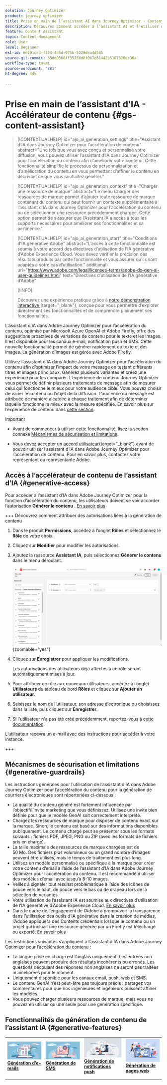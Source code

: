 ```yaml
---
solution: Journey Optimizer
product: journey optimizer
title: Prise en main de l’assistant AI dans Journey Optimizer - Content Accelerator
description: Découvrez comment accéder à l’assistant AI et l’utiliser dans Journey Optimizer - Content Accelerator
feature: Content Assistant
topic: Content Management
role: User
level: Beginner
exl-id: 6e291ce3-f324-4e5d-975b-5229dea4d581
source-git-commit: 33dd0568ff55750d0f067e51442b5187820ec36a
workflow-type: tm+mt
source-wordcount: '883'
ht-degree: 44%

---
```


# Prise en main de l’assistant d’IA - Accélérateur de contenu {#gs-content-assistant}

>[!CONTEXTUALHELP]
>id="ajo_ai_generation_settings"
>title="Assistant d’IA dans Journey Optimizer pour l’accélération de contenu"
>abstract="Une fois que vous avez conçu et personnalisé votre diffusion, vous pouvez utiliser l’assistant d’IA dans Journey Optimizer pour l’accélération du contenu afin d’améliorer votre contenu. Cette fonctionnalité simplifie le processus de personnalisation et d’amélioration du contenu en vous permettant d’affiner le contenu en décrivant ce que vous souhaitez générer."

>[!CONTEXTUALHELP]
>id="ajo_ai_generation_context"
>title="Charger une ressource de marque"
>abstract="Le menu Charger des ressources de marque permet d’ajouter toute ressource de marque contenant du contenu qui peut fournir un contexte supplémentaire à l’assistant d’IA dans Journey Optimizer pour l’accélération du contenu ou de sélectionner une ressource précédemment chargée. Cette option permet de s’assurer que l’Assistant IA a accès à tous les supports nécessaires pour améliorer ses fonctionnalités et sa pertinence."

>[!CONTEXTUALHELP]
>id="ajo_ai_generation_start"
>title="Conditions d’IA générative Adobe"
>abstract="L’accès à cette fonctionnalité est soumis à votre accord des directives d’utilisation de l’IA générative d’Adobe Experience Cloud. Vous devez vérifier la précision des résultats produits par cette fonctionnalité et vous assurer qu’ils sont adaptés à votre cas d’utilisation."
>additional-url="https://www.adobe.com/legal/licenses-terms/adobe-dx-gen-ai-user-guidelines.html" text="Directives d’utilisation de l’IA générative d’Adobe"

>[!INFO]
>
>Découvrez une expérience pratique grâce à [notre démonstration interactive ](https://experienceleague.adobe.com/en/apps/journey-optimizer/ai-assistant-content-accelerator){target="_blank"}, conçue pour vous permettre d’explorer directement ses fonctionnalités et de comprendre pleinement ses fonctionnalités.


L’assistant d’IA dans Adobe Journey Optimizer pour l’accélération du contenu, optimisé par Microsoft Azure OpenAI et Adobe Firefly, offre des suggestions proactives de variations de contenu pour le texte et les images. Il est disponible pour les canaux e-mail, notification push et SMS. Cette nouvelle fonctionnalité permet de générer rapidement du texte et des images. La génération d’images est gérée avec Adobe Firefly.

Utilisez l’assistant d’IA dans Adobe Journey Optimizer pour l’accélération du contenu afin d’optimiser l’impact de votre message en testant différents titres et images principaux. Générez plusieurs variantes et créez une expérience pour les comparer. L’expérience de contenu Journey Optimizer vous permet de définir plusieurs traitements de message afin de mesurer celui qui fonctionne le mieux pour votre audience cible. Vous pouvez choisir de varier le contenu ou l’objet de la diffusion. L’audience du message est attribuée de manière aléatoire à chaque traitement afin de déterminer laquelle fonctionne le mieux avec la mesure spécifiée. En savoir plus sur l’expérience de contenu dans [cette section](../content-management/content-experiment.md).

>[!IMPORTANT]
>
>* Avant de commencer à utiliser cette fonctionnalité, lisez la section connexe [Mécanismes de sécurisation et limitations](#generative-guardrails).
>
>
>* Vous devez accepter un [ accord utilisateur](https://www.adobe.com/legal/licenses-terms/adobe-dx-gen-ai-user-guidelines.html){target="_blank"} avant de pouvoir utiliser l’assistant d’IA dans Adobe Journey Optimizer pour l’accélération de contenu. Pour en savoir plus, contactez votre représentant ou représentante Adobe.

## Accès à l’accélérateur de contenu de l’assistant d’IA {#generative-access}

Pour accéder à l’assistant d’IA dans Adobe Journey Optimizer pour la fonction d’accélération du contenu, les utilisateurs doivent se voir accorder l’autorisation **Générer le contenu** . [En savoir plus](../administration/permissions.md)

+++  Découvrez comment attribuer des autorisations liées à la génération de contenu

1. Dans le produit **Permissions**, accédez à l’onglet **Rôles** et sélectionnez le **Rôle** de votre choix.

1. Cliquez sur **Modifier** pour modifier les autorisations.

1. Ajoutez la ressource **Assistant IA**, puis sélectionnez **Générer le contenu** dans le menu déroulant.

   ![](assets/gen-ai-role.png){zoomable="yes"}

1. Cliquez sur **Enregistrer** pour appliquer les modifications.

   Les autorisations des utilisateurs déjà affectés à ce rôle seront automatiquement mises à jour.

1. Pour attribuer ce rôle aux nouveaux utilisateurs, accédez à l’onglet **Utilisateurs** du tableau de bord **Rôles** et cliquez sur **Ajouter un utilisateur**.

1. Saisissez le nom de l’utilisateur, son adresse électronique ou choisissez dans la liste, puis cliquez sur **Enregistrer**.

1. Si l&#39;utilisateur n&#39;a pas été créé précédemment, reportez-vous à [cette documentation](https://experienceleague.adobe.com/en/docs/experience-platform/access-control/abac/permissions-ui/users).

L’utilisateur recevra un e-mail avec des instructions pour accéder à votre instance.

+++

## Mécanismes de sécurisation et limitations {#generative-guardrails}

Les instructions générales pour l’utilisation de l’assistant d’IA dans Adobe Journey Optimizer pour l’accélération du contenu pour la génération de courriers électroniques sont répertoriées ci-dessous :

* La qualité du contenu généré est fortement influencée par l’objectif/l’invite marketing que vous définissez. Utilisez une invite bien définie pour que le modèle GenAI soit correctement interprété. 
* Chargez les ressources de marque pour disposer de contenu exact sur la marque. Sinon, le contenu est basé sur des informations disponibles publiquement. Le contenu chargé peut se présenter sous les formats suivants : fichiers PDF, JPEG, PNG ou ZIP (avec les formats de fichiers pris en charge).
* La taille maximale des ressources de marque chargées est de 50 Mo. Des fichiers plus volumineux ou un grand nombre d’images peuvent être utilisés, mais le temps de traitement est plus long.
* Utilisez un modèle personnalisé ou spécifique à la marque pour créer votre contenu d’email à l’aide de l’assistant d’IA dans Adobe Journey Optimizer pour l’accélération du contenu. Il est recommandé d’utiliser des modèles d’email avec jusqu’à 8-10 images.
* Veillez à signaler tout résultat problématique à l’aide des icônes de pouce vers le haut, de pouce vers le bas ou de drapeau lors de la sélection de variantes.
* Votre utilisation de l’assistant IA est soumise aux directives d’utilisation de l’IA générative d’Adobe Experience Cloud. [En savoir plus](https://www.adobe.com/legal/licenses-terms/adobe-dx-gen-ai-user-guidelines.html)
* Dans le cadre de l’engagement de l’Adobe à promouvoir la transparence dans l’utilisation des outils d’IA générative dans la création de médias, l’Adobe appliquera des Contents credentials lorsque le contenu ou un projet qui incluait une ressource générée par un Firefly est téléchargé ou exporté. [En savoir plus](https://helpx.adobe.com/firefly/using/content-credentials.html)

Les restrictions suivantes s’appliquent à l’assistant d’IA dans Adobe Journey Optimizer pour l’accélération du contenu :

* La langue prise en charge est l’anglais uniquement. Les entrées non anglaises peuvent produire des résultats incohérents ou erronés. Les questions découlant des réponses non anglaises ne seront pas traitées ni améliorées pour le moment.
* Uniquement disponible pour les canaux email, push, web et SMS.
* Le contenu GenAI n’est peut-être pas toujours précis : partagez vos commentaires pour que nos ingénieures et ingénieurs puissent affiner les modèles.
* Vous pouvez charger plusieurs ressources de marque, mais vous ne pouvez en utiliser qu’une seule pour une génération spécifique.


## Fonctionnalités de génération de contenu de l’assistant IA {#generative-features}


<table style="table-layout:fixed"><tr style="border: 0;">
<td>
<a href="generative-email.md">
<img alt="Génération d’e-mails" src="assets/do-not-localize/text-genai.jpeg">
</a>
<div>
<a href="generative-email.md"><strong>Génération d’e-mails</strong></a>
</div>
<p>
</td>
<td>
<a href="generative-sms.md">
<img alt="Génération de SMS" src="assets/do-not-localize/image-genai.jpeg">
</a>
<div><a href="generative-sms.md"><strong>Génération de SMS</strong>
</div>
<p>
</td>
<td>
<a href="generative-push.md">
<img alt="Génération de notifications push" src="assets/do-not-localize/email-genai.jpeg">
</a>
<div>
<a href="generative-push.md"><strong>Génération de notifications push</strong></a>
</div>
<p></td>
<td>
<a href="generative-web.md">
<img alt="Génération web" src="assets/do-not-localize/web-genai.jpeg">
</a>
<div><a href="generative-web.md"><strong>Génération de pages web</strong>
</div>
<p>
</td>
</tr></table>
